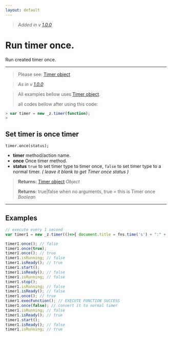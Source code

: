 ```yaml
---
layout: default
---
```

> _Added in v [1.0.0](https://github.com/hlaCk/UnderZ/tree/clean1.0.0)_
# Run timer once.
Run created timer once.

***

> Please see: [Timer object](https://github.com/hlaCk/UnderZ/wiki/.timer()#timer-object)

> _As in v [1.0.0](https://github.com/hlaCk/UnderZ/tree/clean1.0.0)_

> All examples bellow uses [Timer object](https://github.com/hlaCk/UnderZ/wiki/.timer()#timer-object).
> 
> all codes bellow after using this code:
> 
```js
> var timer = new _z.timer(function);
> 
```

## Set timer is once timer
`timer.once(status);`

* **timer** method/action name.
* **once** Once timer method.
* **status** `true` to set timer type to timer once, `false` to set timer type to a normal timer. _( leave it blank to get Timer once status )_

> **Returns:** [Timer object](https://github.com/hlaCk/UnderZ/wiki/.timer()#timer-object) _Object_
> 
> **Returns:** true|false when no arguments, true = this is Timer once _Boolean_


***

## Examples

```js
// execute every 1 second
var timer1 = new _z.timer(()=>{ document.title = fns.time('s') + ":" + fns.time('m'); }, 1000);

timer1.once(); // false
timer1.once(true);
timer1.once(); // true
timer1.isRunning; // false
timer1.isReady(); // true
timer1.start();
timer1.isReady(); // false
timer1.isRunning; // false
timer1.stop();
timer1.isRunning; // false
timer1.isReady(); // false
timer1.once(); // true
timer1.execFunction(); // EXECUTE FUNCTION SUCCESS
timer1.once(false); // convert it to normal timer
timer1.isRunning; // false
timer1.isReady(); // true
timer1.start();
timer1.isReady(); // false
timer1.isRunning; // true

```
